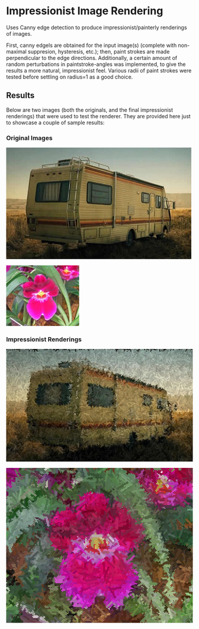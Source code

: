 # Impressionist Image Rendering
Uses Canny edge detection to produce impressionist/painterly renderings of images. 

First, canny edgels are obtained for the input image(s) (complete with non-maximal suppresion, hysteresis, etc.); then, paint strokes are made perpendicular to the edge directions. Additionally, a certain amount of random perturbations in paintstroke-angles was implemented, to give the results a more natural, impressionist feel. Various radii of paint strokes were tested before settling on radius=1 as a good choice.

## Results
Below are two images (both the originals, and the final impressionist renderings) that were used to test the renderer. They are provided here just to showcase a couple of sample results:

### Original Images
![Alt text](/img/RV.jpg?raw=true "RV -- Original Image")

![Alt text](/img/orchid.jpg?raw=true "Orchid -- Original Image")

### Impressionist Renderings
![Alt text](/img/part6_RVoutput_rad1.png?raw=true "RV -- Impressionist Rendering")

![Alt text](/img/part6_output_rad1.png?raw=true "Orchid -- Impressionist Rendering")